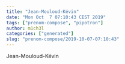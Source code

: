 ```yaml
---
title: "Jean-Mouloud-Kévin"
date: "Mon Oct  7 07:10:43 CEST 2019"
tags: ["prenom-compose", "pipotron"]
author: m1ch3l
categories: ["generated"]
slug: "prenom-compose/2019-10-07-07:10:43"
---
```


Jean-Mouloud-Kévin
